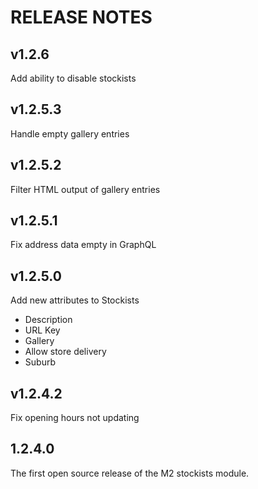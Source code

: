 # RELEASE NOTES

## v1.2.6

Add ability to disable stockists

## v1.2.5.3

Handle empty gallery entries

## v1.2.5.2

Filter HTML output of gallery entries

## v1.2.5.1

Fix address data empty in GraphQL

## v1.2.5.0

Add new attributes to Stockists

- Description
- URL Key
- Gallery
- Allow store delivery
- Suburb

## v1.2.4.2

Fix opening hours not updating

## 1.2.4.0

The first open source release of the M2 stockists module.
